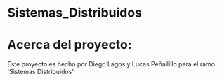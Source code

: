 # Sistemas_Distribuidos

# Acerca del proyecto:
Este proyecto es hecho por Diego Lagos y Lucas Peñailillo para el ramo 'Sistemas Distribuidos'.


